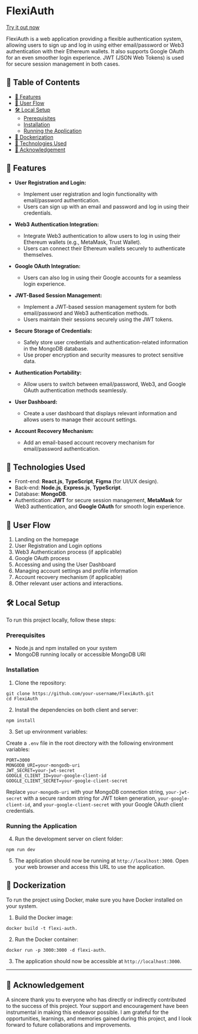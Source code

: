 # FlexiAuth

[Try it out now](https://flex-auth-hi5a.vercel.app/login)

FlexiAuth is a web application providing a flexible authentication system, allowing users to sign up and log in using either email/password or Web3 authentication with their Ethereum wallets. It also supports Google OAuth for an even smoother login experience. JWT (JSON Web Tokens) is used for secure session management in both cases.

## 📑 Table of Contents

- [🚀 Features](#-features)
- [📝 User Flow](#-user-flow)
- [🛠️ Local Setup](#%EF%B8%8F-local-setup)
  - [Prerequisites](#prerequisites)
  - [Installation](#installation)
  - [Running the Application](#running-the-application)
- [🐳 Dockerization](#-dockerization)
- [🔧 Technologies Used](#-technologies-used)
- [🎉 Acknowledgement](#-acknowledgement)

## 🚀 Features

- **User Registration and Login:**
  - Implement user registration and login functionality with email/password authentication.
  - Users can sign up with an email and password and log in using their credentials.

- **Web3 Authentication Integration:**
  - Integrate Web3 authentication to allow users to log in using their Ethereum wallets (e.g., MetaMask, Trust Wallet).
  - Users can connect their Ethereum wallets securely to authenticate themselves.

- **Google OAuth Integration:**
  - Users can also log in using their Google accounts for a seamless login experience.

- **JWT-Based Session Management:**
  - Implement a JWT-based session management system for both email/password and Web3 authentication methods.
  - Users maintain their sessions securely using the JWT tokens.

- **Secure Storage of Credentials:**
  - Safely store user credentials and authentication-related information in the MongoDB database.
  - Use proper encryption and security measures to protect sensitive data.

- **Authentication Portability:**
  - Allow users to switch between email/password, Web3, and Google OAuth authentication methods seamlessly.

- **User Dashboard:**
  - Create a user dashboard that displays relevant information and allows users to manage their account settings.

- **Account Recovery Mechanism:**
  - Add an email-based account recovery mechanism for email/password authentication.


## 🔧 Technologies Used

- Front-end: **React.js**, **TypeScript**, **Figma** (for UI/UX design).
- Back-end: **Node.js**, **Express.js**, **TypeScript**.
- Database: **MongoDB**.
- Authentication: **JWT** for secure session management, **MetaMask** for Web3 authentication, and **Google OAuth** for smooth login experience.

## 📝 User Flow

1. Landing on the homepage
2. User Registration and Login options
3. Web3 Authentication process (if applicable)
4. Google OAuth process
5. Accessing and using the User Dashboard
6. Managing account settings and profile information
7. Account recovery mechanism (if applicable)
8. Other relevant user actions and interactions.

## 🛠️ Local Setup

To run this project locally, follow these steps:

### Prerequisites

- Node.js and npm installed on your system
- MongoDB running locally or accessible MongoDB URI

### Installation

1. Clone the repository:
```
git clone https://github.com/your-username/FlexiAuth.git
cd FlexiAuth
```

2. Install the dependencies on both client and server:
```
npm install
```

3. Set up environment variables:

Create a `.env` file in the root directory with the following environment variables:

```
PORT=3000
MONGODB_URI=your-mongodb-uri
JWT_SECRET=your-jwt-secret
GOOGLE_CLIENT_ID=your-google-client-id
GOOGLE_CLIENT_SECRET=your-google-client-secret
```

Replace `your-mongodb-uri` with your MongoDB connection string, `your-jwt-secret` with a secure random string for JWT token generation, `your-google-client-id`, and `your-google-client-secret` with your Google OAuth client credentials.

### Running the Application

4. Run the development server on client folder:
```
npm run dev
```

5. The application should now be running at `http://localhost:3000`. Open your web browser and access this URL to use the application.

## 🐳 Dockerization

To run the project using Docker, make sure you have Docker installed on your system.

1. Build the Docker image:
```
docker build -t flexi-auth.
```

2. Run the Docker container:
```
docker run -p 3000:3000 -d flexi-auth.
```

3. The application should now be accessible at `http://localhost:3000`.
---
## 🎉 Acknowledgement
A sincere thank you to everyone who has directly or indirectly contributed to the success of this project. Your support and encouragement have been instrumental in making this endeavor possible. I am grateful for the opportunities, learnings, and memories gained during this project, and I look forward to future collaborations and improvements.


